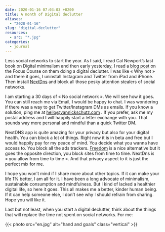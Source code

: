 ```yaml
---
date: 2020-01-16 07:03:03 +0200
title: A month of Digital declutter
aliases:
  - "2020-01-16"
slug: "digital-declutter"
resources:
  - src: "*.jpg"
categories:
  - journal
---
```


Less social networks to start the year. As I said, I read Cal Newport’s last book on Digital minimalism and then early yesterday, I read a [blog post](https://thefocuscourse.com/doing-a-digital-declutter/) on the Focus Course on them doing a digital declutter. I was like « Why not » and there it goes, I uninstall Instagram and Twitter from iPad and iPhone. Then install [NextDns](https://nextdns.io) and block all those pesky attention stealers of social networks.

I am starting a 30 days of « No social network ». We will see how it goes. You can still reach me via Email, I would be happy to chat. I was wondering if there was a way to get Twitter/Instagram DMs as emails. If you know a solution, ping me at hello@yannickschutz.com . If you prefer, ask me my postal address and I will happily start a letter exchange with you. That sounds way more personal and mindful than a quick Twitter DM.

NextDNS app is quite amazing for your privacy but also for your digital health. You can block a lot of things. Right now it is in beta and free but I would happily pay for my peace of mind.
You decide what you wanna have access to. You block all the ads trackers. [Freedom](https://freedom.to) is a nice alternative but it goes the opposite direction, you block sites from time to time. NextDns is « you allow from time to time ». And that privacy aspect to it is just the perfect mix for me.

I hope you won’t mind if I share more about other topics. If it can make your life 1% better, I am all for it. I have been a long advocate of minimalism, sustainable consumption and mindfulness. But I kind of lacked a healthier digital life, so here it goes. This all makes me a better, kinder human being. If it can help someone else, I don’t see why I should refrain from sharing. Hope you will like it.

Last but not least, when you start a digital declutter, think about the things that will replace the time not spent on social networks. For me:

{{< photo src="en.jpg" alt="hand and goals" class="vertical" >}}
